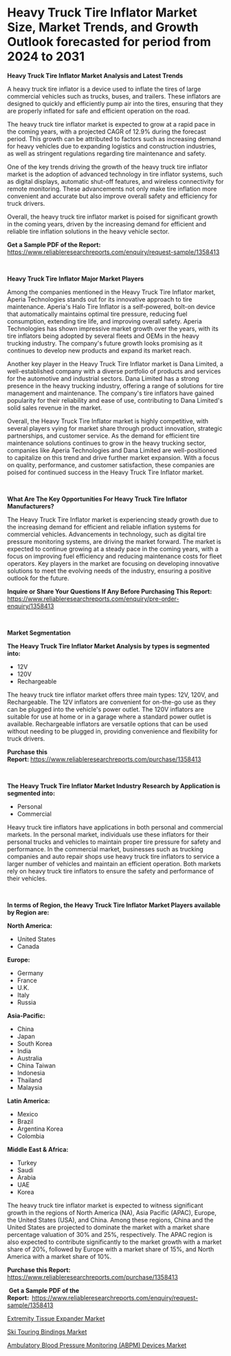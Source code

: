 <p><h1>Heavy Truck Tire Inflator Market Size, Market Trends, and Growth Outlook forecasted for period from 2024 to 2031</h1></p><p><strong>Heavy Truck Tire Inflator Market Analysis and Latest Trends</strong></p>
<p><p>A heavy truck tire inflator is a device used to inflate the tires of large commercial vehicles such as trucks, buses, and trailers. These inflators are designed to quickly and efficiently pump air into the tires, ensuring that they are properly inflated for safe and efficient operation on the road.</p><p>The heavy truck tire inflator market is expected to grow at a rapid pace in the coming years, with a projected CAGR of 12.9% during the forecast period. This growth can be attributed to factors such as increasing demand for heavy vehicles due to expanding logistics and construction industries, as well as stringent regulations regarding tire maintenance and safety.</p><p>One of the key trends driving the growth of the heavy truck tire inflator market is the adoption of advanced technology in tire inflator systems, such as digital displays, automatic shut-off features, and wireless connectivity for remote monitoring. These advancements not only make tire inflation more convenient and accurate but also improve overall safety and efficiency for truck drivers.</p><p>Overall, the heavy truck tire inflator market is poised for significant growth in the coming years, driven by the increasing demand for efficient and reliable tire inflation solutions in the heavy vehicle sector.</p></p>
<p><strong>Get a Sample PDF of the Report:&nbsp;</strong> <a href="https://www.reliableresearchreports.com/enquiry/request-sample/1358413">https://www.reliableresearchreports.com/enquiry/request-sample/1358413</a></p>
<p>&nbsp;</p>
<p><strong>Heavy Truck Tire Inflator Major Market Players</strong></p>
<p><p>Among the companies mentioned in the Heavy Truck Tire Inflator market, Aperia Technologies stands out for its innovative approach to tire maintenance. Aperia's Halo Tire Inflator is a self-powered, bolt-on device that automatically maintains optimal tire pressure, reducing fuel consumption, extending tire life, and improving overall safety. Aperia Technologies has shown impressive market growth over the years, with its tire inflators being adopted by several fleets and OEMs in the heavy trucking industry. The company's future growth looks promising as it continues to develop new products and expand its market reach.</p><p>Another key player in the Heavy Truck Tire Inflator market is Dana Limited, a well-established company with a diverse portfolio of products and services for the automotive and industrial sectors. Dana Limited has a strong presence in the heavy trucking industry, offering a range of solutions for tire management and maintenance. The company's tire inflators have gained popularity for their reliability and ease of use, contributing to Dana Limited's solid sales revenue in the market.</p><p>Overall, the Heavy Truck Tire Inflator market is highly competitive, with several players vying for market share through product innovation, strategic partnerships, and customer service. As the demand for efficient tire maintenance solutions continues to grow in the heavy trucking sector, companies like Aperia Technologies and Dana Limited are well-positioned to capitalize on this trend and drive further market expansion. With a focus on quality, performance, and customer satisfaction, these companies are poised for continued success in the Heavy Truck Tire Inflator market.</p></p>
<p>&nbsp;</p>
<p><strong>What Are The Key Opportunities For Heavy Truck Tire Inflator Manufacturers?</strong></p>
<p><p>The Heavy Truck Tire Inflator market is experiencing steady growth due to the increasing demand for efficient and reliable inflation systems for commercial vehicles. Advancements in technology, such as digital tire pressure monitoring systems, are driving the market forward. The market is expected to continue growing at a steady pace in the coming years, with a focus on improving fuel efficiency and reducing maintenance costs for fleet operators. Key players in the market are focusing on developing innovative solutions to meet the evolving needs of the industry, ensuring a positive outlook for the future.</p></p>
<p><strong>Inquire or Share Your Questions If Any Before Purchasing This Report:</strong> <a href="https://www.reliableresearchreports.com/enquiry/pre-order-enquiry/1358413">https://www.reliableresearchreports.com/enquiry/pre-order-enquiry/1358413</a></p>
<p>&nbsp;</p>
<p><strong>Market Segmentation</strong></p>
<p><strong>The Heavy Truck Tire Inflator Market Analysis by types is segmented into:</strong></p>
<p><ul><li>12V</li><li>120V</li><li>Rechargeable</li></ul></p>
<p><p>The heavy truck tire inflator market offers three main types: 12V, 120V, and Rechargeable. The 12V inflators are convenient for on-the-go use as they can be plugged into the vehicle's power outlet. The 120V inflators are suitable for use at home or in a garage where a standard power outlet is available. Rechargeable inflators are versatile options that can be used without needing to be plugged in, providing convenience and flexibility for truck drivers.</p></p>
<p><strong>Purchase this Report:&nbsp;</strong><a href="https://www.reliableresearchreports.com/purchase/1358413">https://www.reliableresearchreports.com/purchase/1358413</a></p>
<p>&nbsp;</p>
<p><strong>The Heavy Truck Tire Inflator Market Industry Research by Application is segmented into:</strong></p>
<p><ul><li>Personal</li><li>Commercial</li></ul></p>
<p><p>Heavy truck tire inflators have applications in both personal and commercial markets. In the personal market, individuals use these inflators for their personal trucks and vehicles to maintain proper tire pressure for safety and performance. In the commercial market, businesses such as trucking companies and auto repair shops use heavy truck tire inflators to service a larger number of vehicles and maintain an efficient operation. Both markets rely on heavy truck tire inflators to ensure the safety and performance of their vehicles.</p></p>
<p>&nbsp;</p>
<p><strong>In terms of Region, the Heavy Truck Tire Inflator Market Players available by Region are:</strong></p>
<p>
    <p> <strong> North America: </strong>
        <ul>
            <li>United States</li>
            <li>Canada</li>
        </ul>
        </p> 
    <p> <strong> Europe: </strong>
        <ul>
            <li>Germany</li>
            <li>France</li>
            <li>U.K.</li>
            <li>Italy</li>
            <li>Russia</li>
        </ul>
        </p> 
    <p> <strong> Asia-Pacific: </strong>
        <ul>
            <li>China</li>
            <li>Japan</li>
            <li>South Korea</li>
            <li>India</li>
            <li>Australia</li>
            <li>China Taiwan</li>
            <li>Indonesia</li>
            <li>Thailand</li>
            <li>Malaysia</li>
        </ul>
        </p> 
    <p> <strong> Latin America: </strong>
        <ul>
            <li>Mexico</li>
            <li>Brazil</li>
            <li>Argentina Korea</li>
            <li>Colombia</li>
        </ul>
        </p> 
    <p> <strong> Middle East & Africa: </strong>
        <ul>
            <li>Turkey</li>
            <li>Saudi</li>
            <li>Arabia</li>
            <li>UAE</li>
            <li>Korea</li>
        </ul>
    </p>
    </p>
<p><p>The heavy truck tire inflator market is expected to witness significant growth in the regions of North America (NA), Asia Pacific (APAC), Europe, the United States (USA), and China. Among these regions, China and the United States are projected to dominate the market with a market share percentage valuation of 30% and 25%, respectively. The APAC region is also expected to contribute significantly to the market growth with a market share of 20%, followed by Europe with a market share of 15%, and North America with a market share of 10%.</p></p>
<p><strong>Purchase this Report: </strong><a href="https://www.reliableresearchreports.com/purchase/1358413">https://www.reliableresearchreports.com/purchase/1358413</a></p>
<p>&nbsp;<strong>Get a Sample PDF of the Report:&nbsp;&nbsp;</strong><a href="https://www.reliableresearchreports.com/enquiry/request-sample/1358413">https://www.reliableresearchreports.com/enquiry/request-sample/1358413</a></p>
<p><strong></strong></p>
<p><p><a href="https://view.publitas.com/reportprime-1/extremity-tissue-expander-market-size-market-trends-and-growth-outlook-forecasted-for-period-from-2023-to-2030/">Extremity Tissue Expander Market</a></p><p><a href="https://view.publitas.com/reportprime-1/ski-touring-bindings-market-dynamics-2023-2030-also-about-its-market-trends-projections-and-opportunities/">Ski Touring Bindings Market</a></p><p><a href="https://view.publitas.com/reportprime-1/ambulatory-blood-pressure-monitoring-abpm-devices-market-size-reflecting-a-forecast-till-2030-market-by-type-by-application-and-by-geography/">Ambulatory Blood Pressure Monitoring (ABPM) Devices Market</a></p></p>